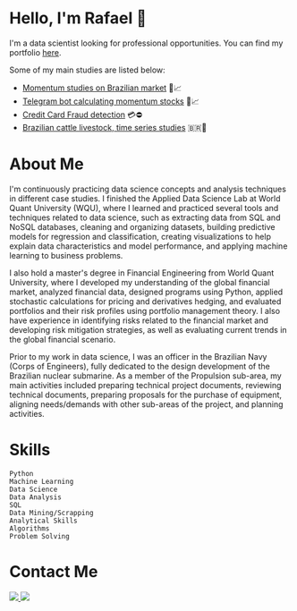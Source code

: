 # Hello, I'm **Rafael** 👋

I'm a data scientist looking for professional opportunities. You can find my portfolio [here](https://github.com/rpacco?tab=repositories).

Some of my main studies are listed below:
- [Momentum studies on Brazilian market](https://github.com/rpacco/momentum_studies) 🚀📈
- [Telegram bot calculating momentum stocks](https://github.com/rpacco/momentum_bot) 🤖📈
- [Credit Card Fraud detection](https://github.com/rpacco/fraud_detection) 💳⛔
- [Brazilian cattle livestock, time series studies](https://github.com/rpacco/cattlebr_data) :brazil:🐂

# **About Me**

I'm continuously practicing data science concepts and analysis techniques in different case studies. I finished the Applied Data Science Lab at World Quant University (WQU), where I learned and practiced several tools and techniques related to data science, such as extracting data from SQL and NoSQL databases, cleaning and organizing datasets, building predictive models for regression and classification, creating visualizations to help explain data characteristics and model performance, and applying machine learning to business problems.

I also hold a master's degree in Financial Engineering from World Quant University, where I developed my understanding of the global financial market, analyzed financial data, designed programs using Python, applied stochastic calculations for pricing and derivatives hedging, and evaluated portfolios and their risk profiles using portfolio management theory. I also have experience in identifying risks related to the financial market and developing risk mitigation strategies, as well as evaluating current trends in the global financial scenario.

Prior to my work in data science, I was an officer in the Brazilian Navy (Corps of Engineers), fully dedicated to the design development of the Brazilian nuclear submarine. As a member of the Propulsion sub-area, my main activities included preparing technical project documents, reviewing technical documents, preparing proposals for the purchase of equipment, aligning needs/demands with other sub-areas of the project, and planning activities.

# **Skills**

    Python
    Machine Learning
    Data Science
    Data Analysis
    SQL
    Data Mining/Scrapping
    Analytical Skills
    Algorithms
    Problem Solving

# Contact Me

<a href="https://www.linkedin.com/in/rpacco/">
  <img src="https://img.shields.io/badge/linkedin-%230077B5.svg?style=for-the-badge&logo=linkedin&logoColor=white" />
</a>
<a href="mailto:rafael.pacco@gmail.com">
  <img src="https://img.shields.io/badge/Gmail-D14836?style=for-the-badge&logo=gmail&logoColor=white" />
</a>
